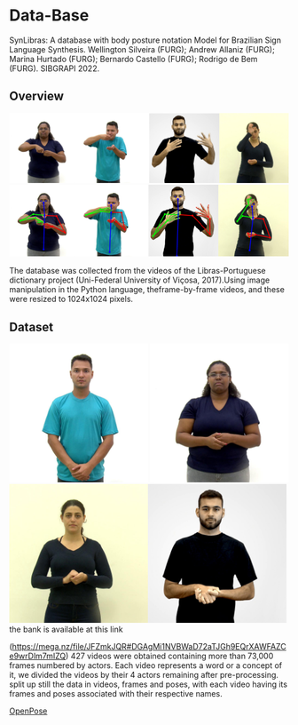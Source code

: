 # Data-Base
SynLibras: A database with body posture notation Model for Brazilian Sign Language Synthesis.
Wellington Silveira (FURG); Andrew Allaniz (FURG); Marina Hurtado (FURG); Bernardo Castello (FURG); 
Rodrigo de Bem (FURG).
SIBGRAPI 2022.

## Overview
<img src='Img/exemplo 1.png' width="1000px"/>
<img src='Img/exemplo 2.png' width="1000px"/>

The database was collected from the videos of the Libras-Portuguese dictionary project (Uni-Federal University of Viçosa, 2017).Using image manipulation in the Python language, theframe-by-frame videos, and these were resized to 1024x1024 pixels.

## Dataset
<img src='Img/0.jpg' width="250px"/> <img src='Img/1.jpg' width="250px"/><img src='Img/2.jpg' width="250px"/><img src='Img/3.jpg' width="250px"/>
the bank is available at this link

(https://mega.nz/file/JFZmkJQR#DGAgMi1NVBWaD72aTJGh9EQrXAWFAZCe9wrDlm7mIZQ)
427 videos were obtained containing more than 73,000 frames numbered by actors. Each video represents a word or a concept of it, we divided the videos by their 4 actors remaining after pre-processing. split up still the data in videos, frames and poses, with each video having its frames and poses associated with their respective names.



[OpenPose](https://github.com/CMU-Perceptual-Computing-Lab/openpose)

